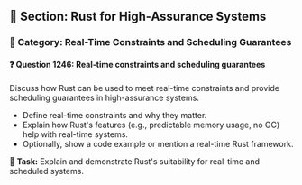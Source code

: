 ## 📘 Section: Rust for High-Assurance Systems
### 🔹 Category: Real-Time Constraints and Scheduling Guarantees
#### ❓ Question 1246: Real-time constraints and scheduling guarantees

Discuss how Rust can be used to meet real-time constraints and provide scheduling guarantees in high-assurance systems.

- Define real-time constraints and why they matter.
- Explain how Rust's features (e.g., predictable memory usage, no GC) help with real-time systems.
- Optionally, show a code example or mention a real-time Rust framework.

🔧 **Task:** Explain and demonstrate Rust's suitability for real-time and scheduled systems.
